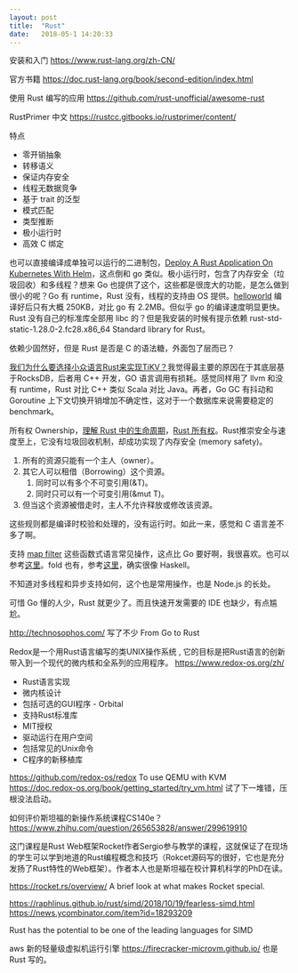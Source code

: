 ```yaml
---
layout: post
title:  "Rust"
date:   2018-05-1 14:20:33
---
```


安装和入门 <https://www.rust-lang.org/zh-CN/> 

官方书籍 <https://doc.rust-lang.org/book/second-edition/index.html> 

使用 Rust 编写的应用 <https://github.com/rust-unofficial/awesome-rust> 

RustPrimer 中文 <https://rustcc.gitbooks.io/rustprimer/content/>  

特点 

* 零开销抽象 
* 转移语义 
* 保证内存安全 
* 线程无数据竞争 
* 基于 trait 的泛型 
* 模式匹配 
* 类型推断 
* 极小运行时 
* 高效 C 绑定 

也可以直接编译成单独可以运行的二进制包，[Deploy A Rust Application On Kubernetes With Helm](https://docs.bitnami.com/kubernetes/how-to/deploy-rust-application-kubernetes-helm/)，这点倒和 go 类似。极小运行时，包含了内存安全（垃圾回收）和多线程？想来 Go 也提供了这个，这些都是很庞大的功能，是怎么做到很小的呢？Go 有 runtime，Rust 没有，线程的支持由 OS 提供。[helloworld](https://doc.rust-lang.org/book/second-edition/ch01-02-hello-world.html) 编译好后只有大概 250KB，对比 go 有 2.2MB。但似乎 go 的编译速度明显更快。Rust 没有自己的标准库全部用 libc 的？但是我安装的时候有提示依赖 rust-std-static-1.28.0-2.fc28.x86_64 Standard library for Rust。 

依赖少固然好，但是 Rust 是否是 C 的语法糖，外面包了层而已？ 

[我们为什么要选择小众语言Rust来实现TiKV？](http://www.infoq.com/cn/news/2017/09/Select-minority-language-Rust-Ti/)我觉得最主要的原因在于其底层基于RocksDB，后者用 C++ 开发，GO 语言调用有损耗。感觉同样用了 llvm 和没有 runtime，Rust 对比 C++ 类似 Scala 对比 Java。再者，Go GC 有抖动和 Goroutine 上下文切换开销增加不确定性，这对于一个数据库来说需要稳定的 benchmark。 

所有权 Ownership，[理解 Rust 中的生命周期](http://lotabout.me/2016/rust-lifetime/)，[Rust 所有权](https://chiyiw.com/blog/2017/11/05/rust-%E6%89%80%E6%9C%89%E6%9D%83/)。Rust推崇安全与速度至上，它没有垃圾回收机制，却成功实现了内存安全 (memory safety)。 

1. 所有的资源只能有一个主人（owner）。 
2. 其它人可以租借（Borrowing）这个资源。 
    1. 同时可以有多个不可变引用(&T)。 
    2. 同时只可以有一个可变引用(&mut T)。 
3. 但当这个资源被借走时，主人不允许释放或修改该资源。 

这些规则都是编译时校验和处理的，没有运行时。如此一来，感觉和 C 语言差不多了啊。 

支持 [map filter](https://mmstick.gitbooks.io/rust-programming-phoronix-reader-how-to/content/chapter02.html) 这些函数式语言常见操作，这点比 Go 要好啊，我很喜欢。也可以参考[这里](https://doc.rust-lang.org/book/second-edition/ch13-02-iterators.html)。fold 也有，参考[这里](https://rustcc.gitbooks.io/rustprimer/content/iterator/iterator.html)，确实很像 Haskell。 

不知道对多线程和异步支持如何，这个也是常用操作，也是 Node.js 的长处。 

可惜 Go 懂的人少，Rust 就更少了。而且快速开发需要的 IDE 也缺少，有点尴尬。 

<http://technosophos.com/> 写了不少 From Go to Rust 

Redox是一个用Rust语言编写的类UNIX操作系统 , 它的目标是把Rust语言的创新带入到一个现代的微内核和全系列的应用程序。 <https://www.redox-os.org/zh/> 
* Rust语言实现 
* 微内核设计 
* 包括可选的GUI程序 - Orbital 
* 支持Rust标准库 
* MIT授权 
* 驱动运行在用户空间 
* 包括常见的Unix命令 
* C程序的新移植库 

<https://github.com/redox-os/redox> To use QEMU with KVM <https://doc.redox-os.org/book/getting_started/try_vm.html> 试了下一堆错，压根没法启动。 

如何评价斯坦福的新操作系统课程CS140e？<https://www.zhihu.com/question/265653828/answer/299619910> 

这门课程是Rust Web框架Rocket作者Sergio参与教学的课程，这就保证了在现场的学生可以学到地道的Rust编程概念和技巧（Rokcet源码写的很好，它也是充分发扬了Rust特性的Web框架）。作者本人也是斯坦福在校计算机科学的PhD在读。 

<https://rocket.rs/overview/> A brief look at what makes Rocket special. 

<https://raphlinus.github.io/rust/simd/2018/10/19/fearless-simd.html> <https://news.ycombinator.com/item?id=18293209>  

Rust has the potential to be one of the leading languages for SIMD 

aws 新的轻量级虚拟机运行引擎 <https://firecracker-microvm.github.io/> 也是Rust 写的。

